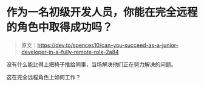 # 作为一名初级开发人员，你能在完全远程的角色中取得成功吗？

> 原文：<https://dev.to/spences10/can-you-succeed-as-a-junior-developer-in-a-fully-remote-role-2a84>

没有什么能比得上把椅子推给同事，当场解决他们正在努力解决的问题。

这在完全远程角色上如何工作？